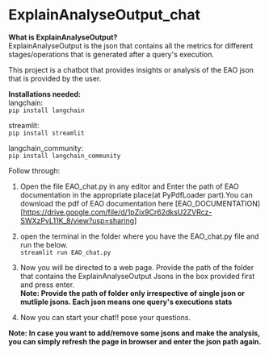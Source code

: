 # ExplainAnalyseOutput_chat
**What is ExplainAnalyseOutput?**  
ExplainAnalyseOutput is the json that contains all the metrics for different stages/operations that is generated after a query's execution.

This project is a chatbot that provides insights or analysis of the EAO json that is provided by the user. 

**Installations needed:**  
langchain:  
```pip install langchain```

streamlit:  
```pip install streamlit```

langchain_community:  
```pip install langchain_community```



Follow through:  
1) Open the file EAO_chat.py in any editor and Enter the path of EAO documentation in the appropriate place(at PyPdfLoader part).You can download the pdf of EAO documentation here [EAO_DOCUMENTATION][https://drive.google.com/file/d/1pZix9Cr62dksU2ZVRcz-SWXzPvL11K_8/view?usp=sharing]

2) open the terminal in the folder where you have the EAO_chat.py file and run the below.  
       ```streamlit run EAO_chat.py```

3) Now you will be directed to a web page. Provide the path of the folder that contains the ExplainAnalyseOutput Jsons in the box provided first and press enter.  
**Note: Provide the path of folder only irrespective of single json or mutliple jsons. Each json means one query's executions stats**  

4) Now you can start your chat!! pose your questions.  

**Note: In case you want to add/remove some jsons and make the analysis, you can simply refresh the page in browser and enter the json path again.**